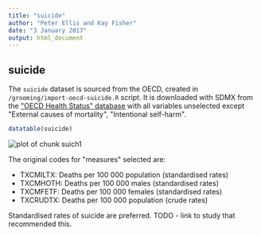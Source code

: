 ```yaml
---
title: "suicide"
author: "Peter Ellis and Kay Fisher"
date: "3 January 2017"
output: html_document
---
```




## suicide

The `suicide` dataset is sourced from the OECD, created in `/grooming/import-oecd-suicide.R` script.  It is downloaded with SDMX from the ["OECD Health Status" database]() with all variables unselected except "External causes of mortality", "Intentional self-harm".


```r
datatable(suicide)
```

![plot of chunk suich1](figure/suich1-1.png)

The original codes for "measures" selected are:

- TXCMILTX: Deaths per 100 000 population (standardised rates)
- TXCMHOTH: Deaths per 100 000 males (standardised rates)
- TXCMFETF: Deaths per 100 000 females (standardised rates)
- TXCRUDTX: Deaths per 100 000 population (crude rates)

Standardised rates of suicide are preferred.  TODO - link to study that recommended this.

